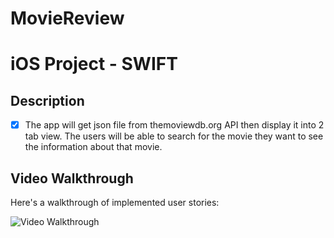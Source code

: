 # MovieReview
# iOS Project - SWIFT

## Description

- [X] The app will get json file from themoviewdb.org API then display it into 2 tab view. The users will be able to search for the movie they want to see the information about that movie.

## Video Walkthrough

Here's a walkthrough of implemented user stories:

<img src='http://i.imgur.com/gcLixIV.gif' title='Video Walkthrough' width='' alt='Video Walkthrough' />
